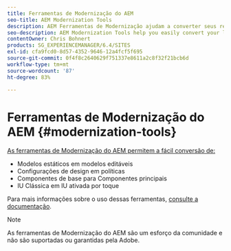 ```yaml
---
title: Ferramentas de Modernização do AEM
seo-title: AEM Modernization Tools
description: AEM Ferramentas de Modernização ajudam a converter seus recursos AEM herdados para a tecnologia mais recente
seo-description: AEM Modernization Tools help you easily convert your legacy AEM features to the latest technology
contentOwner: Chris Bohnert
products: SG_EXPERIENCEMANAGER/6.4/SITES
exl-id: cfa9fcd0-8d57-4352-9646-12a4fcf5f695
source-git-commit: 0f4f8c2640629f751337e8611a2c8f32f21bcb6d
workflow-type: tm+mt
source-wordcount: '87'
ht-degree: 83%

---
```


# Ferramentas de Modernização do AEM {#modernization-tools}

[As ferramentas de Modernização do AEM permitem a fácil conversão de:](http://opensource.adobe.com/aem-modernize-tools/)

* [](page-templates-static.md)Modelos estáticos em modelos editáveis[](page-templates-editable.md)
* [](page-templates-static.md)Configurações de design em políticas[](page-templates-editable.md)
* [](/help/sites-authoring/default-components-foundation.md)Componentes de base para Componentes principais[](https://experienceleague.adobe.com/docs/experience-manager-core-components/using/introduction.html?lang=pt-BR)
* [](website.md)IU Clássica em IU ativada por toque[](touch-ui-concepts.md)

Para mais informações sobre o uso dessas ferramentas, [consulte a documentação](http://opensource.adobe.com/aem-modernize-tools/).

>[!NOTE]
>
>As ferramentas de Modernização do AEM são um esforço da comunidade e não são suportadas ou garantidas pela Adobe.
